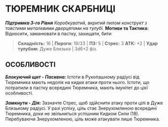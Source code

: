 ﻿# ТЮРЕМНИК СКАРБНИЦІ

***Підтримка 3-го Рівня***
*Коробкуватий, вкритий пилом конструкт з товстими металевими дверцятами на тулубі.*
**Мотиви та Тактика:** Відносити, заманювати в пастку, захищати, бити

> **Складність:** 16 | **Пороги:** 19/33 | **ПЗ:** 5 | **Стрес:** 3
> **АТК:** +2 | **Удар тулубом:** Дуже Близька | 3d6+2 фіз.

## ОСОБЛИВОСТІ

***Блокуючий щит - Пасивна:*** Істоти в Рукопашному радіусі від Тюремника мають недолік на кидки атаки проти нього. Істоти, що потрапили в пастку всередині Тюремника, мають імунітет до цієї особливості.

***Замкнути - Дія:*** Зазначте Стрес, щоб здійснити атаку проти цілі в Дуже Близькому радіусі. У разі успіху, ціль стає Знерухомленою всередині Тюремника, доки не звільниться успішним Кидком Сили (18). Перебуваючи Знерухомленою, ціль може атакувати лише Тюремника.